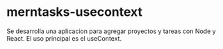 # merntasks-usecontext
Se desarrolla una aplicacion para agregar proyectos y tareas con Node y React. El uso principal es el useContext.
